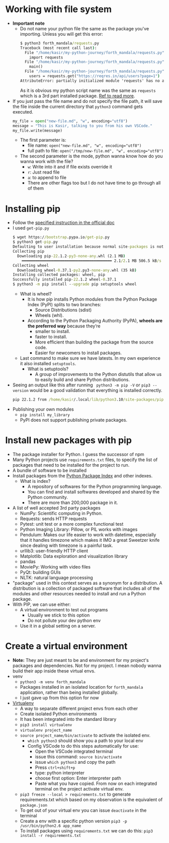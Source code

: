 # Working with file system

-   **Important note**
    -   Do not name your python file the same as the package you've importing. Unless you will get this error:
        ```cmd
        $ python3 forth_mandala/requests.py
        Traceback (most recent call last):
          File "/home/kasir/my-python-journey/forth_mandala/requests.py", line 1, in <module>
            import requests
          File "/home/kasir/my-python-journey/forth_mandala/requests.py", line 8, in <module>
            main()
          File "/home/kasir/my-python-journey/forth_mandala/requests.py", line 4, in main
            users = requests.get("https://reqres.in/api/users?page=1")
        AttributeError: partially initialized module 'requests' has no attribute 'get' (most likely due to a circular import)
        ```
        As it is obvious my python script name was the same as `requests` which is a 3rd part installed package. [Ref to read more](https://exerror.com/attributeerror-partially-initialized-module-requests-has-no-attribute-get/).
-   If you just pass the file name and do not specify the file path, it will save the file inside the current directory that `python3` command gets executed.
    ```py
    my_file = open("new-file.md", "w", encoding="utf8")
    message = "This is Kasir, talking to you from his own VSCode."
    my_file.write(message)
    ```
    -   The first parameter is:
        -   file name: `open("new-file.md", "w", encoding="utf8")`
        -   full path to file: `open("/tmp/new-file.md", "w", encoding="utf8")`
    -   The second parameter is the mode, python wanna know how do you wanna work with the file?
        -   `w`: Write into it and if file exists override it
        -   `r`: Just read file
        -   `a`: to append to file
        -   There are other flags too but I do not have time to go through all of them

# Installing pip

-   Follow the [specified instruction in the official doc](https://pip.pypa.io/en/stable/installation/)
-   I used `get-pip.py`
    ```cmd
    $ wget https://bootstrap.pypa.io/get-pip.py
    $ python3 get-pip.py
    Defaulting to user installation because normal site-packages is not writeable
    Collecting pip
      Downloading pip-22.1.2-py3-none-any.whl (2.1 MB)
        ━━━━━━━━━━━━━━━━━━━━━━━━━━━━━━━━━━━━━━━━ 2.1/2.1 MB 506.5 kB/s eta 0:00:00
    Collecting wheel
      Downloading wheel-0.37.1-py2.py3-none-any.whl (35 kB)
    Installing collected packages: wheel, pip
    Successfully installed pip-22.1.2 wheel-0.37.1
    $ python3 -m pip install --upgrade pip setuptools wheel
    ```
    -   What is wheel?
        -   It is how pip installs Python modules from the Python Package Index (PyPI) splits to two branches:
            -   Source Distributions (sdist)
            -   Wheels (whl).
        -   According to the Python Packaging Authority (PyPA), **wheels are the preferred way** because they’re
            -   smaller to install.
            -   faster to install.
            -   More efficient than building the package from the source code.
            -   Easier for newcomers to install packages.
    -   Last command to make sure we have latests. In my own experience it also installed `setuptools`.
        -   What is setuptools?
            -   A group of improvements to the Python distutils that allow us to easily build and share Python distributions.
-   Seeing an output like this after running ` python3 -m pip -V` or `pip3 --version` would be a good validation that everything is installed correctly.
    ```cmd
    pip 22.1.2 from /home/kasir/.local/lib/python3.10/site-packages/pip (python 3.10)
    ```
-   Publishing your own modules
    -   `pip install my_library`
    -   PyPI does not support publishing private packages.

# Install new packages with pip

-   The package installer for Python. I guess the successor of npm
-   Many Python projects use `requirements.txt` files, to specify the list of packages that need to be installed for the project to run.
-   A bundle of software to be installed
-   Install packages from the [Python Package Index](https://pypi.org/) and other indexes.
    -   What is index?
        -   A repository of softwares for the Python programming language.
        -   You can find and install softwares developed and shared by the Python community.
        -   There are more than 200,000 package in it.
-   A list of well accepted 3rd party packages
    -   NumPy: Scientific computing in Python.
    -   Requests: sends HTTP requests
    -   Pytest: unit test or a more complex functional test
    -   Python Imaging Library: Pillow, or PIL works with images
    -   Pendulum: Makes our life easier to work with datetime, especially that it handles timezone which makes it IMO a great Sweetzer knife since dealing with timezone is a painful task.
    -   urllib3: user-friendly HTTP client
    -   Matplotlib: Data exploration and visualization library
    -   pandas
    -   MoviePy: Working with video files
    -   PyQt: building GUIs
    -   NLTK: natural language processing
-   "package" used in this context serves as a synonym for a distribution. A distribution is a collection of packaged software that includes all of the modules and other resources needed to install and run a Python package.
-   With PIP, we can use either:
    -   A virtual environment to test out programs
        -   Usually we stick to this option
        -   Do not pollute your dev python env
    -   Use it in a global setting on a server.

# Create a virtual environment

-   **Note:** They are just meant to be and environment for my project's packages and dependencies. Not for my project. I mean nobody wanna build their app inside these virtual envs.
-   venv
    -   `python3 -m venv forth_mandala`
    -   Packages installed in an isolated location for `forth_mandala` application, rather than being installed globally.
    -   I just gave up from this option for now
-   [Virtualenv](https://virtualenv.pypa.io/en/stable/index.html)
    -   A way to separate different project envs from each other
    -   Create isolated Python environments
    -   It has been integrated into the standard library
    -   `pip3 install virtualenv`
    -   `virtualenv project_name`
    -   `source project_name/bin/activate` to activate the isolated env.
        -   `which python3` should show you a path to your local env
        -   Config VSCode to do this steps automatically for use:
            -   Open the VSCode integrated terminal
            -   issue this command: `source bin/activate`
            -   issue `which python3` and copy the path
            -   Press `ctrl+shift+p`
            -   type: python interpreter
            -   choose first option: Enter interpreter path
            -   Paste what you have copied. From now on each integrated terminal on the project activate virtual env.
    -   `pip3 freeze --local > requirements.txt` to generate requirements.txt which based on my observation is the equivalent of `package.json`
    -   To get out of your virtual env you can issue `deactivate` in the terminal
    -   Create a env with a specific python version `pip3 -p /usr/bin/python2.6 app_name`
    -   To install packages using `requirements.txt` we can do this: `pip3 install -r requirements.txt`
